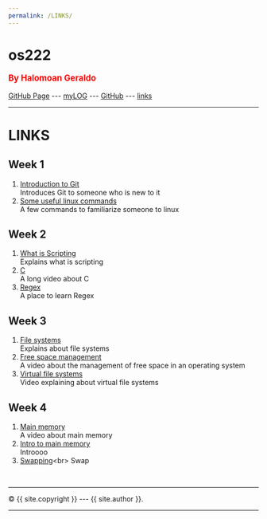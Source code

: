 ```yaml
---
permalink: /LINKS/
---
```

# os222
<span style="color:red; font-weight:bold; font-size:larger;">By Halomoan Geraldo</span>
<br><br>
[GitHub Page](https://Heraldoe.github.io/os222/) --- 
[myLOG](TXT/mylog.txt) --- 
[GitHub](https://github.com/Heraldoe/os222/) ---
[links](https://heraldoe.github.io/os222/LINKS/)
<br>
<hr>

# LINKS

## Week 1
1. [Introduction to Git](https://www.youtube.com/watch?v=USjZcfj8yxE)<br>
Introduces Git to someone who is new to it
2. [Some useful linux commands](https://www.tutorialspoint.com/unix_commands/index.htm)<br>
A few commands to familiarize someone to linux

## Week 2
1. [What is Scripting](https://coralogix.com/blog/what-is-scripting/)<br>
Explains what is scripting
2. [C](https://www.youtube.com/watch?v=KJgsSFOSQv0)<br>
A long video about C
3. [Regex](https://regexone.com/)<br>
A place to learn Regex

## Week 3
1. [File systems](https://www.geeksforgeeks.org/file-systems-in-operating-system/)<br>
Explains about file systems
2. [Free space management](https://www.youtube.com/watch?v=CCNGuS-yh_c)<br>
A video about the management of free space in an operating system
3. [Virtual file systems](https://www.youtube.com/watch?v=J4qWNNISdJk)<br>
Video explaining about virtual file systems

## Week 4
1. [Main memory](https://www.youtube.com/watch?v=Jy_teuaj7Ic)<br>
A video about main memory
2. [Intro to main memory](https://www.studytonight.com/operating-system/memory-management)<br>
Introooo
3. [Swapping](https://www.javatpoint.com/swapping-in-operating-system#:~:text=Swapping%20is%20a%20memory%20management,to%20improve%20main%20memory%20utilization.)<br>
Swap

<br>
<hr>
&copy; {{ site.copyright }} --- {{ site.author }}.
<hr>
<br>
